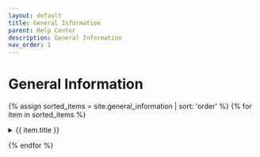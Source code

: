 ```yaml
---
layout: default
title: General Information
parent: Help Center
description: General Information
nav_order: 1
---
```


# General Information

{% assign sorted_items = site.general_information | sort: 'order' %}
{% for item in sorted_items %}

<details>
    <summary><span class="accordion-title">{{ item.title }}</span></summary>
    {{item.content}}
    <a href="{{ item.url }}" class="share-link">Share</a>
</details>

{% endfor %}
